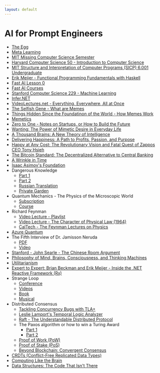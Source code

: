 ```yaml
---
layout: default
---
```


# AI for Prompt Engineers
- [The Egg](http://www.galactanet.com/oneoff/theegg_mod.html)
- [Meta Learning](https://rosmulski.gumroad.com/l/learn_machine_learning)
- [MIT Missing Computer Science Semester](https://missing.csail.mit.edu)
- [Harvard Computer Science 50 - Introduction to Computer Science](https://pll.harvard.edu/course/cs50-introduction-computer-science)
- [MIT Structure and Interpretation of Computer Programs (SICP) 6.001 Undergraduate](https://ocw.mit.edu/courses/6-001-structure-and-interpretation-of-computer-programs-spring-2005/video_galleries/video-lectures)
- [Erik Meijer - Functional Programming Fundamentals with Haskell](https://learn.microsoft.com/en-us/shows/c9-lectures-erik-meijer-functional-programming-fundamentals)
- [Fast AI Lesson 0](https://www.youtube.com/watch?v=gGxe2mN3kAg)
- [Fast AI Courses](https://course.fast.ai)
- [Stanford Computer Science 229 - Machine Learning](https://see.stanford.edu/Course/CS229)
- [Infer.NET](https://github.com/dotnet/infer)
- [VideoLectures.net - Everything, Everywhere, All at Once](http://videolectures.net)
- [The Selfish Gene - What are Memes](https://www.amazon.com/Selfish-Gene-Richard-Dawkins/dp/0199291144)
- [Things Hidden Since the Foundatinon of the World - How Memes Work](https://www.amazon.com/Things-Hidden-Since-Foundation-World-ebook/dp/B0C6TWDPMR)
- [Memetics](https://en.wikipedia.org/wiki/Memetics)
- [Zero to One - Notes on Startups, or How to Build the Future](https://www.amazon.com/Zero-One-Notes-Startups-Future-ebook/dp/B00J6YBOFQ)
- [Wanting: The Power of Mimetic Desire in Everyday Life](https://www.amazon.com/gp/product/1250262488)
- [A Thousand Brains: A New Theory of Intelligence](https://www.amazon.com/gp/product/1541675819)
- [Delivering Happiness: A Path to Profits, Passion, and Purpose](https://www.amazon.com/Delivering-Happiness-Profits-Passion-Purpose-ebook/dp/B003JTHXN6)
- [Happy at Any Cost: The Revolutionary Vision and Fatal Quest of Zappos CEO Tony Hsieh](https://www.amazon.com/Happy-Any-Cost-Revolutionary-Vision/dp/B09GW9GDGC)
- [The Bitcoin Standard: The Decentralized Alternative to Central Banking](https://www.amazon.com/gp/product/1119473861)
- [A Wrinkle in Time](https://www.amazon.com/Wrinkle-Time-Archival-Author-Quintet/dp/B07JHTMZFX)
- [Isaac Asimov's Foundation](https://www.amazon.com/Foundation-Isaac-Asimov-audiobook/dp/B003IF37TK)
- Dangerous Knowledge
  - [Part 1](https://tpb.party/torrent/4235405/BBC_Dangerous_Knowledge_1of2_2007_DVBC_XviD_MP3)
  - [Part 2](https://tpb.party/torrent/4235408/BBC_Dangerous_Knowledge_2of2_2007_DVBC_XviD_MP3)
  - [Russian Translation](rutracker.org)
  - [Private Garden](torrentleech.org)
- Quantum Mechanics - The Physics of the Microscopic World
  - [Subscription](https://www.wondrium.com/quantum-mechanics)
  - [Course](https://www.thegreatcourses.com/courses/quantum-mechanics-the-physics-of-the-microscopic-world)
- Richard Feynman
  - [Video Lecture - Playlist](https://www.youtube.com/playlist?list=PLyQSN7X0ro23NUN9RYBP5xdBYoiv2_5y2)
  - [Video Lecture - The Character of Physical Law (1964)](https://www.youtube.com/watch?v=kEx-gRfuhhk)
  - [CalTech - The Feynman Lectures on Physics](https://www.feynmanlectures.caltech.edu)
- [Azure Quantum](https://learn.microsoft.com/en-us/azure/quantum/install-overview-qdk)
- The Fifth Interview of Dr. Jamisson Neruda
  - [PDF](https://www.wingmakers.com/wp-content/uploads/2014/04/The-Fifth-Interview-of-Dr.-Neruda1.pdf)
  - [Video](https://www.youtube.com/watch?v=2iU_0mdCZac)
- [Stanford - John Searle - The Chinese Room Argument](https://plato.stanford.edu/entries/chinese-room)
- [Philosophy of Mind, Brains, Consciousness, and Thinking Machines](https://www.thegreatcourses.com/courses/philosophy-of-mind-brains-consciousness-and-thinking-machines)
- [Utilitarianism](https://www.youtube.com/watch?v=03ESwNlyG8k)
- [Expert to Expert: Brian Beckman and Erik Meijer - Inside the .NET Reactive Framework (Rx)](https://www.youtube.com/watch?v=looJcaeboBY)
- Strange Loop
  - [Conference](https://thestrangeloop.com)
  - [Videos](https://www.youtube.com/@StrangeLoopConf)
  - [Book](https://www.amazon.com/I-Am-Strange-Loop-audiobook/dp/B07HJCBXD8)
  - [Musical](https://strangeloopmusical.com)
- Distributed Consensus
  - [Tackling Concurrency Bugs with TLA+](https://www.youtube.com/watch?v=_9B__0S21y8&t=554s)
  - [Leslie Lamport's Temporal Logic Analyzer](https://lamport.azurewebsites.net/tla/tla.html)
  - [Raft - The Understandable Distributed Protocol](https://www.youtube.com/watch?v=ro2fU8_mr2w)
  - The Paxos algorithm or how to win a Turing Award
    - [Part 1](https://www.youtube.com/watch?v=tw3gsBms-f8)
    - [Part 2](https://www.youtube.com/watch?v=8-Bc5Lqgx_c)
  - [Proof of Work (PoW)](https://www.youtube.com/watch?v=3EUAcxhuoU4)
  - [Proof of Stake (PoS)](https://www.youtube.com/watch?v=psKDXvXdr7k)
  - [Beyond Blockchain: Convergent Consensus](https://www.youtube.com/watch?v=VVbqlwCqWFc)
- [CRDTs (Conflict-Free Replicated Data Types)](https://www.youtube.com/watch?v=9xFfOhasiOE)
- [Computing Like the Brain](https://www.youtube.com/watch?v=VVbqlwCqWFc)
- [Data Structures: The Code That Isn't There](https://www.infoq.com/presentations/Data-Structures)
